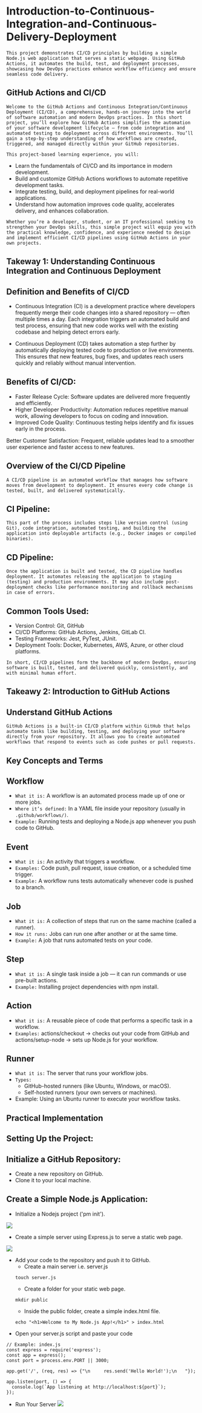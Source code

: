 # Introduction-to-Continuous-Integration-and-Continuous-Delivery-Deployment
```
This project demonstrates CI/CD principles by building a simple Node.js web application that serves a static webpage. Using GitHub Actions, it automates the build, test, and deployment processes, showcasing how DevOps practices enhance workflow efficiency and ensure seamless code delivery.
```
## GitHub Actions and CI/CD
```
Welcome to the GitHub Actions and Continuous Integration/Continuous Deployment (CI/CD), a comprehensive, hands-on journey into the world of software automation and modern DevOps practices. In this short project, you’ll explore how GitHub Actions simplifies the automation of your software development lifecycle — from code integration and automated testing to deployment across different environments. You’ll gain a step-by-step understanding of how workflows are created, triggered, and managed directly within your GitHub repositories.
```
```
This project-based learning experience, you will:
```
 - Learn the fundamentals of CI/CD and its importance in modern development.
 - Build and customize GitHub Actions workflows to automate repetitive development tasks.
 - Integrate testing, build, and deployment pipelines for real-world applications.
 - Understand how automation improves code quality, accelerates delivery, and enhances collaboration.
```
Whether you’re a developer, student, or an IT professional seeking to strengthen your DevOps skills, this simple project will equip you with the practical knowledge, confidence, and experience needed to design and implement efficient CI/CD pipelines using GitHub Actions in your own projects.
```
## Takeway 1: Understanding Continuous Integration and Continuous Deployment

## Definition and Benefits of CI/CD
  
- Continuous Integration (CI) is a development practice where developers frequently merge their code changes into a shared repository — often multiple times a day. Each integration triggers an automated build and test process, ensuring that new code works well with the existing codebase and helping detect errors early.

- Continuous Deployment (CD) takes automation a step further by automatically deploying tested code to production or live environments. This ensures that new features, bug fixes, and updates reach users quickly and reliably without manual intervention.

## Benefits of CI/CD:

- Faster Release Cycle: Software updates are delivered more frequently and efficiently.
- Higher Developer Productivity: Automation reduces repetitive manual work, allowing developers to focus on coding and innovation.
- Improved Code Quality: Continuous testing helps identify and fix issues early in the process.

Better Customer Satisfaction: Frequent, reliable updates lead to a smoother user experience and faster access to new features.

## Overview of the CI/CD Pipeline
```
A CI/CD pipeline is an automated workflow that manages how software moves from development to deployment. It ensures every code change is tested, built, and delivered systematically.
```
## CI Pipeline:
```
This part of the process includes steps like version control (using Git), code integration, automated testing, and building the application into deployable artifacts (e.g., Docker images or compiled binaries).
```
## CD Pipeline:
```
Once the application is built and tested, the CD pipeline handles deployment. It automates releasing the application to staging (testing) and production environments. It may also include post-deployment checks like performance monitoring and rollback mechanisms in case of errors.
```
## Common Tools Used:

- Version Control: Git, GitHub
- CI/CD Platforms: GitHub Actions, Jenkins, GitLab CI.
- Testing Frameworks: Jest, PyTest, JUnit.
- Deployment Tools: Docker, Kubernetes, AWS, Azure, or other cloud platforms.
```
In short, CI/CD pipelines form the backbone of modern DevOps, ensuring software is built, tested, and delivered quickly, consistently, and with minimal human effort.
```
## Takeawy 2: Introduction to GitHub Actions

## Understand GitHub Actions
```
GitHub Actions is a built-in CI/CD platform within GitHub that helps automate tasks like building, testing, and deploying your software directly from your repository. It allows you to create automated workflows that respond to events such as code pushes or pull requests.
```
## Key Concepts and Terms

## Workflow

- `What it is:` A workflow is an automated process made up of one or more jobs.
- `Where it’s defined:` In a YAML file inside your repository (usually in `.github/workflows/)`.
- `Example:` Running tests and deploying a Node.js app whenever you push code to GitHub.

## Event

- `What it is:` An activity that triggers a workflow.
- `Examples:` Code push, pull request, issue creation, or a scheduled time trigger.
- `Example:` A workflow runs tests automatically whenever code is pushed to a branch.

## Job

- `What it is:` A collection of steps that run on the same machine (called a runner).
- `How it runs:` Jobs can run one after another or at the same time.
- `Example:` A job that runs automated tests on your code.

## Step

- `What it is:` A single task inside a job — it can run commands or use pre-built actions.
- `Example:` Installing project dependencies with npm install.

## Action

- `What it is:` A reusable piece of code that performs a specific task in a workflow.
- `Examples:` actions/checkout → checks out your code from GitHub and actions/setup-node → sets up Node.js for your workflow.

## Runner

- `What it is:` The server that runs your workflow jobs.
- `Types:`
    - GitHub-hosted runners (like Ubuntu, Windows, or macOS).
    - Self-hosted runners (your own servers or machines).
- Example: Using an Ubuntu runner to execute your workflow tasks.

## Practical Implementation
## Setting Up the Project:

## Initialize a GitHub Repository:
- Create a new repository on GitHub.
- Clone it to your local machine.

## Create a Simple Node.js Application:
- Initialize a Nodejs project ('pm init').

![](./img/1.init-npm.png)


- Create a simple server using Express.js to serve a static web page.

![](./img/2.express-js.png)

- Add your code to the repository and push it to GitHub.
    - Create a main server i.e. server.js
    ```
    touch server.js
    ```
    - Create a folder for your static web page.
    ```
    mkdir public
    ```
    - Inside the public folder, create a simple index.html file.
    ```
    echo "<h1>Welcome to My Node.js App!</h1>" > index.html
    ```
- Open your server.js script and paste your code
```
// Example: index.js
const express = require('express');
const app = express();
const port = process.env.PORT || 3000;

app.get('/', (req, res) => {"\n     res.send('Hello World!');\n   "});

app.listen(port, () => {
  console.log(`App listening at http://localhost:${port}`);
});
```
- Run Your Server
![](./img/3.run-server.png)



   


